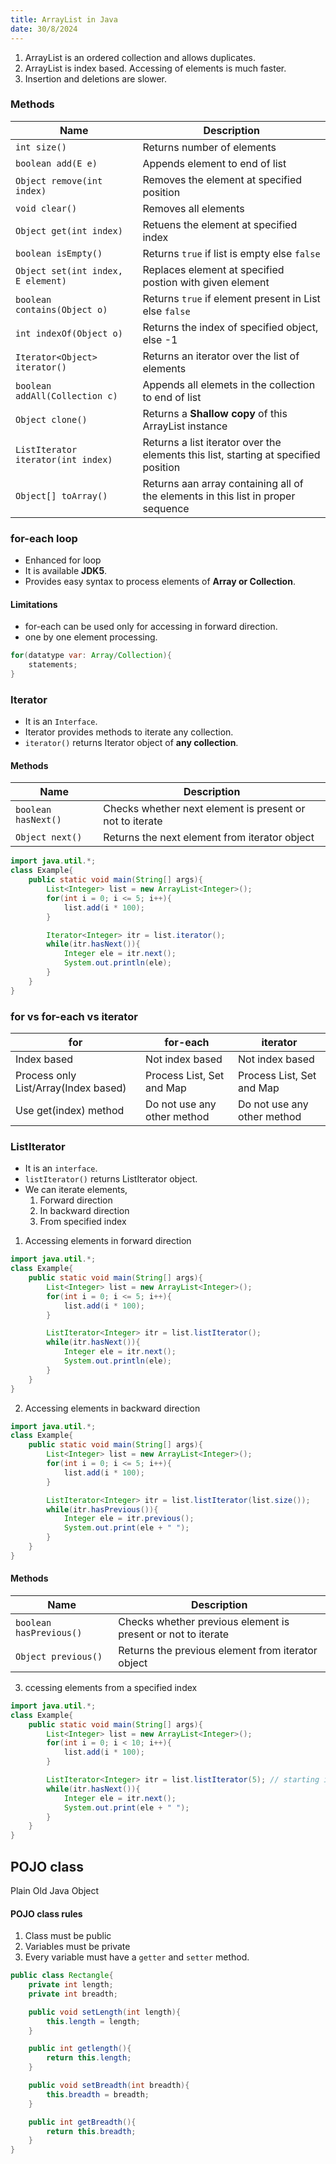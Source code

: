 ```yaml
---
title: ArrayList in Java
date: 30/8/2024
---
```


1. ArrayList is an ordered collection and allows duplicates.
2. ArrayList is index based. Accessing of elements is much faster.
3. Insertion and deletions are slower.

### Methods
|Name|Description|
|----|-----------|
|`int size()`|Returns number of elements|
|`boolean add(E e)`|Appends element to end of list|
|`Object remove(int index)`|Removes the element at specified position|
|`void clear()`|Removes all elements|
|`Object get(int index)`|Retuens the element at specified index|
|`boolean isEmpty()`|Returns `true` if list is empty else `false`|
|`Object set(int index, E element)`|Replaces element at specified postion with given element|
|`boolean contains(Object o)`|Returns `true` if element present in List else `false`|
|`int indexOf(Object o)`|Returns the index of specified object, else -1|
|`Iterator<Object> iterator()`|Returns an iterator over the list of elements|
|`boolean addAll(Collection c)`|Appends all elemets in the collection to end of list|
|`Object clone()`|Returns a **Shallow copy** of this ArrayList instance|
|`ListIterator iterator(int index)`|Returns a list iterator over the elements this list, starting at specified position|
|`Object[] toArray()`|Returns aan array containing all of the elements in this list in proper sequence|


### for-each loop
- Enhanced for loop
- It is available **JDK5**.
- Provides easy syntax to process elements of **Array or Collection**.

#### Limitations
- for-each can be used only for accessing in forward direction.
- one by one element processing.

```java
for(datatype var: Array/Collection){
    statements;
}
```

### Iterator
- It is an `Interface`.
- Iterator provides methods to iterate any collection.
- `iterator()` returns Iterator object of **any collection**.

#### Methods
|Name|Description|
|----|-----------|
|`boolean hasNext()`|Checks whether next element is present or not to iterate|
|`Object next()`|Returns the next element from iterator object|

```java
import java.util.*;
class Example{
    public static void main(String[] args){
        List<Integer> list = new ArrayList<Integer>();
        for(int i = 0; i <= 5; i++){
            list.add(i * 100);
        }

        Iterator<Integer> itr = list.iterator();
        while(itr.hasNext()){
            Integer ele = itr.next();
            System.out.println(ele);
        }
    }
}
```

### for vs for-each vs iterator

|for|for-each|iterator|
|---|--------|--------|
|Index based|Not index based|Not index based|
|Process only List/Array(Index based)|Process List, Set and Map | Process List, Set and Map|
|Use get(index) method|Do not use any other method|Do not use any other method|

### ListIterator
- It is an `interface`.
- `listIterator()` returns ListIterator object.
- We can iterate elements,
    1. Forward direction
    2. In backward direction
    3. From specified index

1. Accessing elements in forward direction

```java
import java.util.*;
class Example{
    public static void main(String[] args){
        List<Integer> list = new ArrayList<Integer>();
        for(int i = 0; i <= 5; i++){
            list.add(i * 100);
        }

        ListIterator<Integer> itr = list.listIterator();
        while(itr.hasNext()){
            Integer ele = itr.next();
            System.out.println(ele);
        }
    }
}
```

2. Accessing elements in backward direction

```java
import java.util.*;
class Example{
    public static void main(String[] args){
        List<Integer> list = new ArrayList<Integer>();
        for(int i = 0; i <= 5; i++){
            list.add(i * 100);
        }

        ListIterator<Integer> itr = list.listIterator(list.size());
        while(itr.hasPrevious()){
            Integer ele = itr.previous();
            System.out.print(ele + " ");
        }
    }
}
```
#### Methods
|Name|Description|
|----|-----------|
|`boolean hasPrevious()`|Checks whether previous element is present or not to iterate|
|`Object previous()`|Returns the previous element from iterator object|


3. ccessing elements from a specified index

```java
import java.util.*;
class Example{
    public static void main(String[] args){
        List<Integer> list = new ArrayList<Integer>();
        for(int i = 0; i < 10; i++){
            list.add(i * 100);
        }

        ListIterator<Integer> itr = list.listIterator(5); // starting index
        while(itr.hasNext()){
            Integer ele = itr.next();
            System.out.print(ele + " ");
        }
    }
}
```

## POJO class
Plain Old Java Object

#### POJO class rules
1. Class must be public
2. Variables must be private 
3. Every variable must have a `getter` and `setter` method.

```java
public class Rectangle{
    private int length;
    private int breadth;

    public void setLength(int length){
        this.length = length;
    }

    public int getlength(){
        return this.length;
    }

    public void setBreadth(int breadth){
        this.breadth = breadth;
    }

    public int getBreadth(){
        return this.breadth;
    }
}
```


